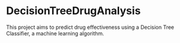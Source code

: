 # DecisionTreeDrugAnalysis
This project aims to predict drug effectiveness using a Decision Tree Classifier, a machine learning algorithm.
